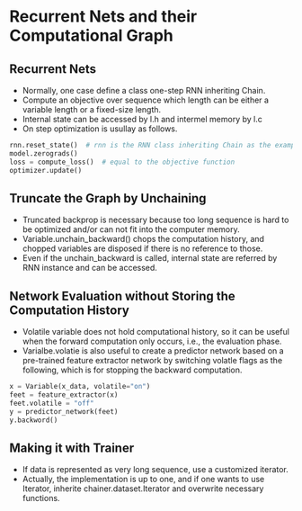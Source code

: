 # Recurrent Nets and their Computational Graph

## Recurrent Nets
- Normally, one case define a class one-step RNN inheriting Chain.
- Compute an objective over sequence which length can be either a variable length or a fixed-size length.
- Internal state can be accessed by l.h and intermel memory by l.c
- On step optimization is usullay as follows.

```python
rnn.reset_state()  # rnn is the RNN class inheriting Chain as the example
model.zerograds()
loss = compute_loss()  # equal to the objective function
optimizer.update()
```

## Truncate the Graph by Unchaining
- Truncated backprop is necessary because too long sequence is hard to be optimized and/or can not fit into the computer memory.
- Variable.unchain_backward() chops the computation history, and chopped variables are disposed if there is no reference to those.
- Even if the unchain_backward is called, internal state are referred by RNN instance and can be accessed.

## Network Evaluation without Storing the Computation History
- Volatile variable does not hold computational history, so it can be useful when the forward computation only occurs, i.e., the evaluation phase.
- Varialbe.volatie is also useful to create a predictor network based on a pre-trained feature extractor network by switching volatle flags as the following, which is for stopping the backward computation.

```python
x = Variable(x_data, volatile="on")
feet = feature_extractor(x)
feet.volatile = "off"
y = predictor_network(feet)
y.backword()
```

## Making it with Trainer
- If data is represented as very long sequence, use a customized iterator.
- Actually, the implementation is up to one, and if one wants to use Iterator, inherite chainer.dataset.Iterator and overwrite necessary functions.
